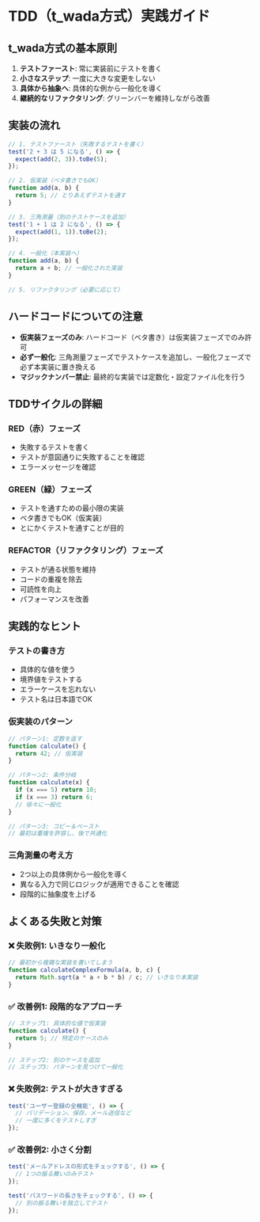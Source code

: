 # TDD（t_wada方式）実践ガイド

## t_wada方式の基本原則

1. **テストファースト**: 常に実装前にテストを書く
2. **小さなステップ**: 一度に大きな変更をしない
3. **具体から抽象へ**: 具体的な例から一般化を導く
4. **継続的なリファクタリング**: グリーンバーを維持しながら改善

## 実装の流れ

```javascript
// 1. テストファースト（失敗するテストを書く）
test('2 + 3 は 5 になる', () => {
  expect(add(2, 3)).toBe(5);
});

// 2. 仮実装（ベタ書きでもOK）
function add(a, b) {
  return 5; // とりあえずテストを通す
}

// 3. 三角測量（別のテストケースを追加）
test('1 + 1 は 2 になる', () => {
  expect(add(1, 1)).toBe(2);
});

// 4. 一般化（本実装へ）
function add(a, b) {
  return a + b; // 一般化された実装
}

// 5. リファクタリング（必要に応じて）
```

## ハードコードについての注意

- **仮実装フェーズのみ**: ハードコード（ベタ書き）は仮実装フェーズでのみ許可
- **必ず一般化**: 三角測量フェーズでテストケースを追加し、一般化フェーズで必ず本実装に置き換える
- **マジックナンバー禁止**: 最終的な実装では定数化・設定ファイル化を行う

## TDDサイクルの詳細

### RED（赤）フェーズ
- 失敗するテストを書く
- テストが意図通りに失敗することを確認
- エラーメッセージを確認

### GREEN（緑）フェーズ
- テストを通すための最小限の実装
- ベタ書きでもOK（仮実装）
- とにかくテストを通すことが目的

### REFACTOR（リファクタリング）フェーズ
- テストが通る状態を維持
- コードの重複を除去
- 可読性を向上
- パフォーマンスを改善

## 実践的なヒント

### テストの書き方
- 具体的な値を使う
- 境界値をテストする
- エラーケースを忘れない
- テスト名は日本語でOK

### 仮実装のパターン
```javascript
// パターン1: 定数を返す
function calculate() {
  return 42; // 仮実装
}

// パターン2: 条件分岐
function calculate(x) {
  if (x === 5) return 10;
  if (x === 3) return 6;
  // 徐々に一般化
}

// パターン3: コピー＆ペースト
// 最初は重複を許容し、後で共通化
```

### 三角測量の考え方
- 2つ以上の具体例から一般化を導く
- 異なる入力で同じロジックが適用できることを確認
- 段階的に抽象度を上げる

## よくある失敗と対策

### ❌ 失敗例1: いきなり一般化
```javascript
// 最初から複雑な実装を書いてしまう
function calculateComplexFormula(a, b, c) {
  return Math.sqrt(a * a + b * b) / c; // いきなり本実装
}
```

### ✅ 改善例1: 段階的なアプローチ
```javascript
// ステップ1: 具体的な値で仮実装
function calculate() {
  return 5; // 特定のケースのみ
}

// ステップ2: 別のケースを追加
// ステップ3: パターンを見つけて一般化
```

### ❌ 失敗例2: テストが大きすぎる
```javascript
test('ユーザー登録の全機能', () => {
  // バリデーション、保存、メール送信など
  // 一度に多くをテストしすぎ
});
```

### ✅ 改善例2: 小さく分割
```javascript
test('メールアドレスの形式をチェックする', () => {
  // 1つの振る舞いのみテスト
});

test('パスワードの長さをチェックする', () => {
  // 別の振る舞いを独立してテスト
});
```